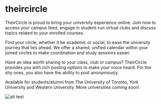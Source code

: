 # theircircle

TheirCircle is proud to bring your university experience online. Join now to access your campus feed, engage in student-run virtual clubs and discuss topics related to your enrolled courses.


Find your circle, whether it be academic or social, to ease the university journey that lies ahead. We offer a shared, unified calendar within your joined circles to make coordination and study sessions easier.


Have an idea worth sharing to your class, club or campus? TheirCircle provides you with rich posting options to make your voice heard. For the shy ones, you also have the ability to post anonymously.


Available for students/alumni from The University of Toronto, York University and Western University. More universities coming soon!

![alt text](https://is3-ssl.mzstatic.com/image/thumb/PurpleSource114/v4/87/58/33/8758338f-daed-cf26-87b8-f8cb653f10da/e25547ca-a372-49a9-839c-e88908dea70d_image1.jpeg/460x0w.jpg)
